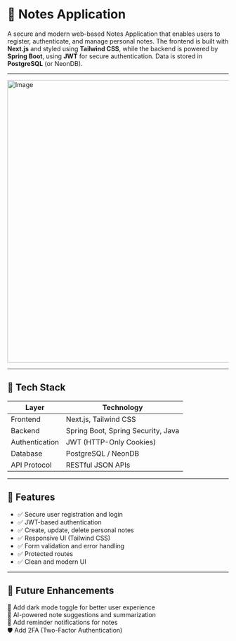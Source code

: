 # 📝 Notes Application

A secure and modern web-based Notes Application that enables users to register, authenticate, and manage personal notes. The frontend is built with **Next.js** and styled using **Tailwind CSS**, while the backend is powered by **Spring Boot**, using **JWT** for secure authentication. Data is stored in **PostgreSQL** (or NeonDB).

---

<img width="1361" height="644" alt="Image" src="https://github.com/user-attachments/assets/102f93cb-72ac-4356-924b-2853880951bf" />

---

## 🔧 Tech Stack

| Layer       | Technology                      |
|-------------|----------------------------------|
| Frontend    | Next.js, Tailwind CSS           |
| Backend     | Spring Boot, Spring Security, Java |
| Authentication | JWT (HTTP-Only Cookies)     |
| Database    | PostgreSQL / NeonDB             |
| API Protocol| RESTful JSON APIs               |

---

## 🚀 Features

- ✅ Secure user registration and login
- ✅ JWT-based authentication
- ✅ Create, update, delete personal notes
- ✅ Responsive UI (Tailwind CSS)
- ✅ Form validation and error handling
- ✅ Protected routes
- ✅ Clean and modern UI

---
## 🔮 Future Enhancements
🌙  Add dark mode toggle for better user experience   
🧠  AI-powered note suggestions and summarization  
🔔  Add reminder notifications for notes  
🛡️  Add 2FA (Two-Factor Authentication)  

